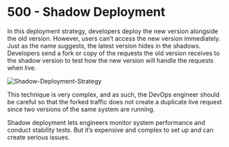 # 500 - Shadow Deployment

In this deployment strategy, developers deploy the new version alongside the old version. However, users can’t access the new version immediately. Just as the name suggests, the latest version hides in the shadows. Developers send a fork or copy of the requests the old version receives to the shadow version to test how the new version will handle the requests when live.

![Shadow-Deployment-Strategy](https://user-images.githubusercontent.com/1499433/177115173-3966ae3b-7e24-4414-8000-8cf03a2076b7.png)

This technique is very complex, and as such, the DevOps engineer should be careful so that the forked traffic does not create a duplicate live request since two versions of the same system are running.

Shadow deployment lets engineers monitor system performance and conduct stability tests. But it’s expensive and complex to set up and can create serious issues.
